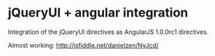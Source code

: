 # jQueryUI + angular integration

Integration of the jQueryUI directives as AngularJS 1.0.0rc1 directives.

Almost working: http://jsfiddle.net/danielzen/NyJcd/

